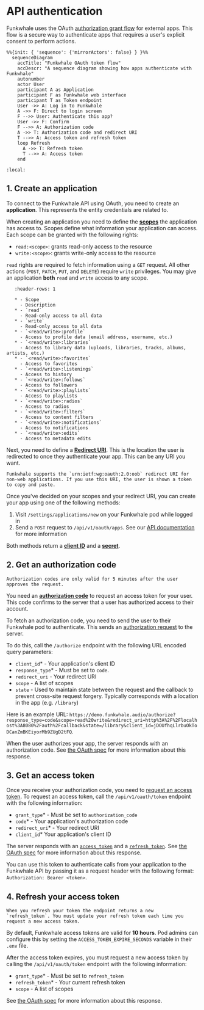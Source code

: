 # API authentication

Funkwhale uses the OAuth [authorization grant flow](https://tools.ietf.org/html/rfc6749#section-4.1) for external apps. This flow is a secure way to authenticate apps that requires a user's explicit consent to perform actions.

```{mermaid}
%%{init: { 'sequence': {'mirrorActors': false} } }%%
  sequenceDiagram
    accTitle: "Funkwhale OAuth token flow"
    accDescr: "A sequence diagram showing how apps authenticate with Funkwhale"
    autonumber
    actor User
    participant A as Application
    participant F as Funkwhale web interface
    participant T as Token endpoint
    User ->> A: Log in to Funkwhale
    A ->> F: Direct to login screen
    F -->> User: Authenticate this app?
    User ->> F: Confirm
    F -->> A: Authorization code
    A ->> T: Authorization code and redirect URI
    T -->> A: Access token and refresh token
    loop Refresh
      A ->> T: Refresh token
      T -->> A: Access token
    end
```

```{contents} Steps
:local:
```

## 1. Create an application

To connect to the Funkwhale API using OAuth, you need to create an **application**. This represents the entity credentials are related to.

When creating an application you need to define the [**scopes**](https://www.rfc-editor.org/rfc/rfc6749#section-3.3) the application has access to. Scopes define what information your application can access. Each scope can be granted with the following rights:

- `read:<scope>`: grants read-only access to the resource
- `write:<scope>`: grants write-only access to the resource

`read` rights are required to fetch information using a `GET` request. All other actions (`POST`, `PATCH`, `PUT`, and `DELETE`) require `write` privileges. You may give an application **both** `read` and `write` access to any scope.

```{list-table}
   :header-rows: 1

   * - Scope
     - Description
   * - `read`
     - Read-only access to all data
   * - `write`
     - Read-only access to all data
   * - `<read/write>:profile`
     - Access to profile data (email address, username, etc.)
   * - `<read/write>:libraries`
     - Access to library data (uploads, libraries, tracks, albums, artists, etc.)
   * - `<read/write>:favorites`
     - Access to favorites
   * - `<read/write>:listenings`
     - Access to history
   * - `<read/write>:follows`
     - Access to followers
   * - `<read/write>:playlists`
     - Access to playlists
   * - `<read/write>:radios`
     - Access to radios
   * - `<read/write>:filters`
     - Access to content filters
   * - `<read/write>:notifications`
     - Access to notifications
   * - `<read/write>:edits`
     - Access to metadata edits

```

Next, you need to define a [**Redirect URI**](https://www.rfc-editor.org/rfc/rfc6749#section-3.1.2). This is the location the user is redirected to once they authenticate your app. This can be any URI you want.

```{note}
Funkwhale supports the `urn:ietf:wg:oauth:2.0:oob` redirect URI for non-web applications. If you use this URI, the user is shown a token to copy and paste.
```

Once you've decided on your scopes and your redirect URI, you can create your app using one of the following methods:

1. Visit `/settings/applications/new` on your Funkwhale pod while logged in
2. Send a `POST` request to `/api/v1/oauth/apps`. See our [API documentation](https://docs.funkwhale.audio/swagger/) for more information

Both methods return a [**client ID**](https://www.rfc-editor.org/rfc/rfc6749#section-2.2) and a [**secret**](https://www.rfc-editor.org/rfc/rfc6749#section-2.3.1).

## 2. Get an authorization code

```{important}
Authorization codes are only valid for 5 minutes after the user approves the request.
```

You need an [**authorization code**](https://www.rfc-editor.org/rfc/rfc6749#section-1.3.1) to request an access token for your user. This code confirms to the server that a user has authorized access to their account.

To fetch an authorization code, you need to send the user to their Funkwhale pod to authenticate. This sends an [authorization request](https://www.rfc-editor.org/rfc/rfc6749#section-4.1.2) to the server.

To do this, call the `/authorize` endpoint with the following URL encoded query parameters:

- `client_id`\* - Your application's client ID
- `response_type`\* - Must be set to `code`.
- `redirect_uri` - Your redirect URI
- `scope` - A list of scopes
- `state` - Used to maintain state between the request and the callback to prevent cross-site request forgery. Typically corresponds with a location in the app (e.g. `/library`)

Here is an example URL: `https://demo.funkwhale.audio/authorize?response_type=code&scope=read%20write&redirect_uri=http%3A%2F%2Flocalhost%3A8080%2Fauth%2Fcallback&state=/library&client_id=jDOUfhqLlrbuOkToDCanZmBKEiyorMb9ZUgD2tFQ`.

When the user authorizes your app, the server responds with an authorization code. See [the OAuth spec](https://www.rfc-editor.org/rfc/rfc6749#section-4.1.2) for more information about this response.

## 3. Get an access token

Once you receive your authorization code, you need to [request an access token](https://www.rfc-editor.org/rfc/rfc6749#section-4.1.3). To request an access token, call the `/api/v1/oauth/token` endpoint with the following information:

- `grant_type`\* - Must be set to `authorization_code`
- `code`\* - Your application's authorization code
- `redirect_uri`\* - Your redirect URI
- `client_id`\* Your application's client ID

The server responds with an [`access_token`](https://www.rfc-editor.org/rfc/rfc6749#section-1.4) and a [`refresh_token`](https://www.rfc-editor.org/rfc/rfc6749#section-1.5). See [the OAuth spec](https://www.rfc-editor.org/rfc/rfc6749#section-4.1.4) for more information about this response.

You can use this token to authenticate calls from your application to the Funkwhale API by passing it as a request header with the following format: `Authorization: Bearer <token>`.

## 4. Refresh your access token

```{important}
When you refresh your token the endpoint returns a new `refresh_token`. You must update your refresh token each time you request a new access token.
```

By default, Funkwhale access tokens are valid for **10 hours**. Pod admins can configure this by setting the `ACCESS_TOKEN_EXPIRE_SECONDS` variable in their `.env` file.

After the access token expires, you must request a new access token by calling the `/api/v1/oauth/token` endpoint with the following information:

- `grant_type`\* - Must be set to `refresh_token`
- `refresh_token`\* - Your current refresh token
- `scope` - A list of scopes

See [the OAuth spec](https://www.rfc-editor.org/rfc/rfc6749#section-6) for more information about this response.
